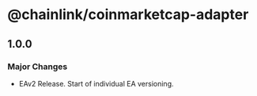 # @chainlink/coinmarketcap-adapter

## 1.0.0

### Major Changes

- EAv2 Release. Start of individual EA versioning.
